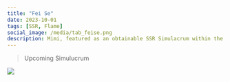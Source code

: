 ```yaml
---
title: "Fei Se"
date: 2023-10-01
tags: [SSR, Flame]
social_image: /media/tab_feise.png
description: Mimi, featured as an obtainable SSR Simulacrum within the simulacrum system.
---
```


>Upcoming Simulucrum 

![](https://i.postimg.cc/d3KSqMPK/Simulacrum-Fei-Se-Awaken.webp)